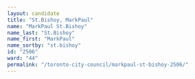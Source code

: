```yaml
---
layout: candidate
title: "St.Bishoy, MarkPaul"
name: "MarkPaul St.Bishoy"
name_last: "St.Bishoy"
name_first: "MarkPaul"
name_sortby: "st.bishoy"
id: "2506"
ward: "44"
permalink: "/toronto-city-council/markpaul-st-bishoy-2506/"
---
```

